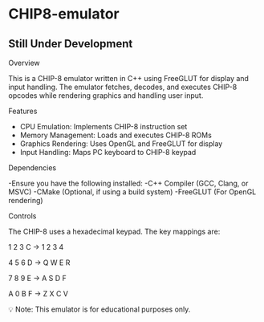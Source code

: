 # CHIP8-emulator
## Still Under Development
Overview

This is a CHIP-8 emulator written in C++ using FreeGLUT for display and input handling. The emulator fetches, decodes, and executes CHIP-8 opcodes while rendering graphics and handling user input.

Features

- CPU Emulation: Implements CHIP-8 instruction set
- Memory Management: Loads and executes CHIP-8 ROMs
- Graphics Rendering: Uses OpenGL and FreeGLUT for display
- Input Handling: Maps PC keyboard to CHIP-8 keypad

Dependencies

-Ensure you have the following installed:
-C++ Compiler (GCC, Clang, or MSVC)
-CMake (Optional, if using a build system)
-FreeGLUT (For OpenGL rendering)


Controls

The CHIP-8 uses a hexadecimal keypad. The key mappings are:

1 2 3 C    -> 1 2 3 4

4 5 6 D    -> Q W E R

7 8 9 E    -> A S D F

A 0 B F    -> Z X C V

💡 Note: This emulator is for educational purposes only.
